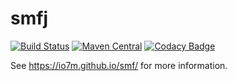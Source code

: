 smfj
===

[![Build Status](https://travis-ci.org/io7m/smf.svg)](https://travis-ci.org/io7m/smf)
[![Maven Central](https://maven-badges.herokuapp.com/maven-central/com.io7m.smfj/io7m-smfj/badge.png)](https://maven-badges.herokuapp.com/maven-central/com.io7m.smfj/io7m-smfj)
[![Codacy Badge](https://api.codacy.com/project/badge/Grade/a7ba30b8044e40839aa5b526cf02bb11)](https://www.codacy.com/app/github_79/smf?utm_source=github.com&amp;utm_medium=referral&amp;utm_content=io7m/smf&amp;utm_campaign=Badge_Grade)

See https://io7m.github.io/smf/ for more information.
